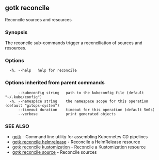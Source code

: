 ## gotk reconcile

Reconcile sources and resources

### Synopsis

The reconcile sub-commands trigger a reconciliation of sources and resources.

### Options

```
  -h, --help   help for reconcile
```

### Options inherited from parent commands

```
      --kubeconfig string   path to the kubeconfig file (default "~/.kube/config")
  -n, --namespace string    the namespace scope for this operation (default "gitops-system")
      --timeout duration    timeout for this operation (default 5m0s)
      --verbose             print generated objects
```

### SEE ALSO

* [gotk](gotk.md)	 - Command line utility for assembling Kubernetes CD pipelines
* [gotk reconcile helmrelease](gotk_reconcile_helmrelease.md)	 - Reconcile a HelmRelease resource
* [gotk reconcile kustomization](gotk_reconcile_kustomization.md)	 - Reconcile a Kustomization resource
* [gotk reconcile source](gotk_reconcile_source.md)	 - Reconcile sources

